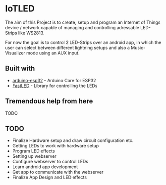 # IoTLED

The aim of this Project is to create, setup and program an Internet of Things device / network capable of managing and controlling adressable LED-Strips like WS2813.

For now the goal is to control 2 LED-Strips over an android app, in which the user can select between different lightning setups and also a Music-Visualizer mode using an AUX input.

## Built with
* [arduino-esp32](https://github.com/espressif/arduino-esp32) - Arduino Core for ESP32
* [FastLED](https://github.com/FastLED/FastLED) - Library for controlling the LEDs

## Tremendous help from here
TODO

## TODO

* Finalize Hardware setup and draw circuit configuration etc.
* Getting LEDs to work with hardware setup
* Program LED effects
* Setting up webserver
* Configure webserver to control LEDs
* Learn android app development
* Get app to communicate with the webserver
* Finalize App Design and LED effects
